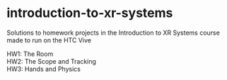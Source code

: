 # introduction-to-xr-systems
Solutions to homework projects in the Introduction to XR Systems course made to run on the HTC Vive

HW1: The Room  
HW2: The Scope and Tracking  
HW3: Hands and Physics  
